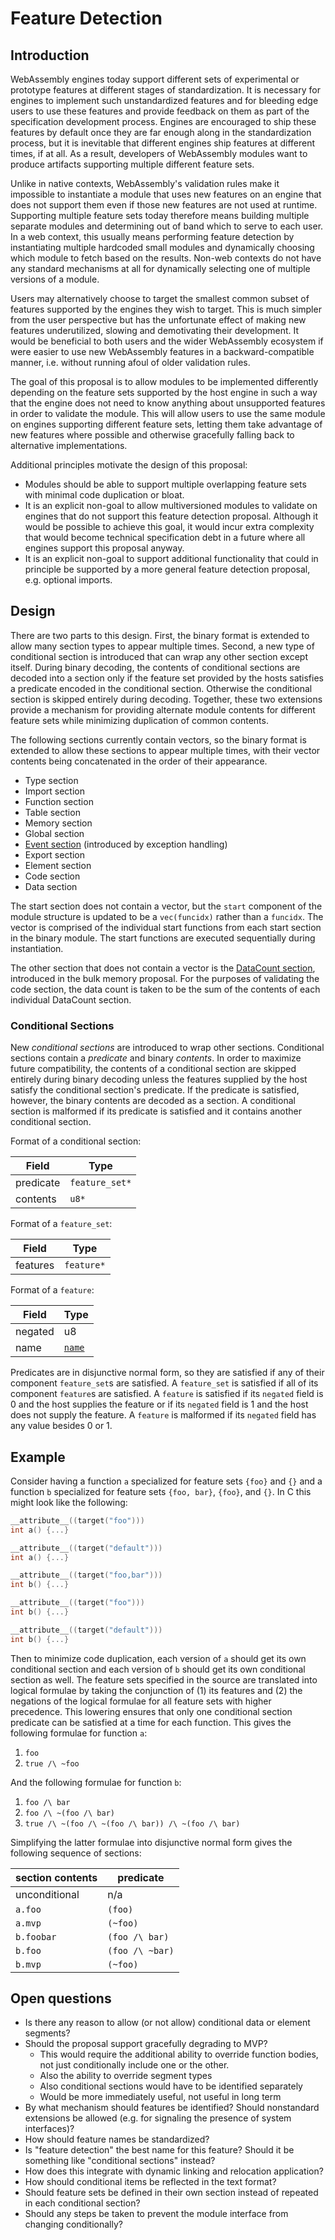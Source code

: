 # Feature Detection

## Introduction

WebAssembly engines today support different sets of experimental or prototype
features at different stages of standardization. It is necessary for engines to
implement such unstandardized features and for bleeding edge users to use these
features and provide feedback on them as part of the specification development
process. Engines are encouraged to ship these features by default once they are
far enough along in the standardization process, but it is inevitable that
different engines ship features at different times, if at all. As a result,
developers of WebAssembly modules want to produce artifacts supporting multiple
different feature sets.

Unlike in native contexts, WebAssembly's validation rules make it impossible to
instantiate a module that uses new features on an engine that does not support
them even if those new features are not used at runtime. Supporting multiple
feature sets today therefore means building multiple separate modules and
determining out of band which to serve to each user. In a web context, this
usually means performing feature detection by instantiating multiple hardcoded
small modules and dynamically choosing which module to fetch based on the
results. Non-web contexts do not have any standard mechanisms at all for
dynamically selecting one of multiple versions of a module.

Users may alternatively choose to target the smallest common subset of features
supported by the engines they wish to target. This is much simpler from the user
perspective but has the unfortunate effect of making new features underutilized,
slowing and demotivating their development. It would be beneficial to both users
and the wider WebAssembly ecosystem if were easier to use new WebAssembly
features in a backward-compatible manner, i.e. without running afoul of older
validation rules.

The goal of this proposal is to allow modules to be implemented differently
depending on the feature sets supported by the host engine in such a way that
the engine does not need to know anything about unsupported features in order to
validate the module. This will allow users to use the same module on engines
supporting different feature sets, letting them take advantage of new features
where possible and otherwise gracefully falling back to alternative
implementations.

Additional principles motivate the design of this proposal:

 - Modules should be able to support multiple overlapping feature sets with
   minimal code duplication or bloat.
 - It is an explicit non-goal to allow multiversioned modules to validate on
   engines that do not support this feature detection proposal. Although it
   would be possible to achieve this goal, it would incur extra complexity that
   would become technical specification debt in a future where all engines
   support this proposal anyway.
 - It is an explicit non-goal to support additional functionality that could in
   principle be supported by a more general feature detection proposal,
   e.g. optional imports.

## Design

There are two parts to this design. First, the binary format is extended to
allow many section types to appear multiple times. Second, a new type of
conditional section is introduced that can wrap any other section except
itself. During binary decoding, the contents of conditional sections are decoded
into a section only if the feature set provided by the hosts satisfies a
predicate encoded in the conditional section. Otherwise the conditional section
is skipped entirely during decoding. Together, these two extensions provide a
mechanism for providing alternate module contents for different feature sets
while minimizing duplication of common contents.

The following sections currently contain vectors, so the binary format is
extended to allow these sections to appear multiple times, with their vector
contents being concatenated in the order of their appearance.

 - Type section
 - Import section
 - Function section
 - Table section
 - Memory section
 - Global section
 - [Event section][Event] (introduced by exception handling)
 - Export section
 - Element section
 - Code section
 - Data section

The start section does not contain a vector, but the `start` component of the
module structure is updated to be a `vec(funcidx)` rather than a `funcidx`. The
vector is comprised of the individual start functions from each start section in
the binary module. The start functions are executed sequentially during
instantiation.

The other section that does not contain a vector is the [DataCount
section][DataCount], introduced in the bulk memory proposal. For the purposes of
validating the code section, the data count is taken to be the sum of the
contents of each individual DataCount section.

[Event]: https://github.com/WebAssembly/exception-handling/blob/master/proposals/Exceptions.md#event-section
[DataCount]: https://github.com/WebAssembly/bulk-memory-operations/blob/master/proposals/bulk-memory-operations/Overview.md#datacount-section

### Conditional Sections

New *conditional sections* are introduced to wrap other sections. Conditional
sections contain a *predicate* and binary *contents*. In order to maximize
future compatibility, the contents of a conditional section are skipped entirely
during binary decoding unless the features supplied by the host satisfy the
conditional section's predicate. If the predicate is satisfied, however, the
binary contents are decoded as a section. A conditional section is malformed if
its predicate is satisfied and it contains another conditional section.

Format of a conditional section:

| Field     | Type           |
|-----------|----------------|
| predicate | `feature_set*` |
| contents  | `u8*`          |

Format of a `feature_set`:

| Field    | Type       |
|----------|------------|
| features | `feature*` |

Format of a `feature`:

| Field   | Type           |
|---------|----------------|
| negated | u8             |
| name    | [`name`][name] |

Predicates are in disjunctive normal form, so they are satisfied if any of their
component `feature_set`s are satisfied. A `feature_set` is satisfied if all of
its component `feature`s are satisfied. A `feature` is satisfied if its
`negated` field is 0 and the host supplies the feature or if its `negated` field
is 1 and the host does not supply the feature. A `feature` is malformed if its
`negated` field has any value besides 0 or 1.

[name]: https://webassembly.github.io/spec/core/binary/values.html#names

## Example

Consider having a function `a` specialized for feature sets `{foo}` and `{}` and
a function `b` specialized for feature sets `{foo, bar}`, `{foo}`, and
`{}`. In C this might look like the following:

```C
__attribute__((target("foo")))
int a() {...}

__attribute__((target("default")))
int a() {...}

__attribute__((target("foo,bar")))
int b() {...}

__attribute__((target("foo")))
int b() {...}

__attribute__((target("default")))
int b() {...}
```

Then to minimize code duplication, each version of `a` should get its own
conditional section and each version of `b` should get its own conditional
section as well. The feature sets specified in the source are translated into
logical formulae by taking the conjunction of (1) its features and (2) the
negations of the logical formulae for all feature sets with higher
precedence. This lowering ensures that only one conditional section predicate
can be satisfied at a time for each function. This gives the following formulae
for function `a`:

 1. `foo`
 1. `true /\ ~foo`

And the following formulae for function `b`:

 1. `foo /\ bar`
 1. `foo /\ ~(foo /\ bar)`
 1. `true /\ ~(foo /\ ~(foo /\ bar)) /\ ~(foo /\ bar)`

Simplifying the latter formulae into disjunctive normal form gives the
following sequence of sections:

| section contents | predicate       |
|------------------|-----------------|
| unconditional    | n/a             |
| `a.foo`          | `(foo)`         |
| `a.mvp`          | `(~foo)`        |
| `b.foobar`       | `(foo /\ bar)`  |
| `b.foo`          | `(foo /\ ~bar)` |
| `b.mvp`          | `(~foo)`        |

## Open questions

 - Is there any reason to allow (or not allow) conditional data or element segments?
 - Should the proposal support gracefully degrading to MVP?
   - This would require the additional ability to override function bodies, not
     just conditionally include one or the other.
   - Also the ability to override segment types
   - Also conditional sections would have to be identified separately
   - Would be more immediately useful, not useful in long term
 - By what mechanism should features be identified? Should nonstandard
   extensions be allowed (e.g. for signaling the presence of system interfaces)?
 - How should feature names be standardized?
 - Is "feature detection" the best name for this feature? Should it be something
   like "conditional sections" instead?
 - How does this integrate with dynamic linking and relocation application?
 - How should conditional items be reflected in the text format?
 - Should feature sets be defined in their own section instead of repeated in
   each conditional section?
 - Should any steps be taken to prevent the module interface from changing
   conditionally?
